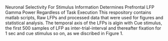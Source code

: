 Neuronal Selectivity For Stimulus Information Determines Prefrontal LFP Gamma Power  Regardless of Task Execution
This respository contains matlab scripts, Raw LFPs and processed data that were used for figures and statistical analysis.
The temporal axis of the LFPs is algin with Cue stimulus, the first 500 samples of LFP as inter-trial-interval and thereafter fixation for 1 sec and cue stimulus so on, as we discribed in Figure 1.

